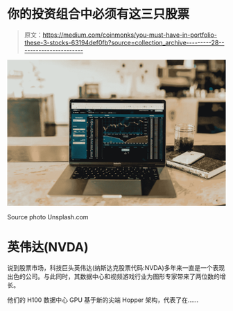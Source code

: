 # 你的投资组合中必须有这三只股票

> 原文：<https://medium.com/coinmonks/you-must-have-in-portfolio-these-3-stocks-63194def0fb?source=collection_archive---------28----------------------->

![](img/09bd00158b40d2e5a3305b45e1ceed1e.png)

Source photo Unsplash.com

# 英伟达(NVDA)

说到股票市场，科技巨头英伟达(纳斯达克股票代码:NVDA)多年来一直是一个表现出色的公司。与此同时，其数据中心和视频游戏行业为图形专家带来了两位数的增长。

他们的 H100 数据中心 GPU 基于新的尖端 Hopper 架构，代表了在……